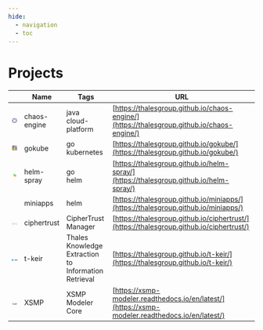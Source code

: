 ```yaml
---
hide:
  - navigation
  - toc
---
```


# Projects

| | Name | Tags | URL | 
| --- | --- | --- | --- |
| ![logo](/images/project-icons/chaos-engine.png) | chaos-engine | java<br>cloud-platform | [https://thalesgroup.github.io/chaos-engine/](https://thalesgroup.github.io/chaos-engine/) |
| ![logo](/images/project-icons/gokube.png) | gokube | go<br>kubernetes | [https://thalesgroup.github.io/gokube/](https://thalesgroup.github.io/gokube/) |
| ![logo](/images/project-icons/helm-spray.png) | helm-spray | go<br>helm | [https://thalesgroup.github.io/helm-spray/](https://thalesgroup.github.io/helm-spray/) |
| | miniapps | helm | [https://thalesgroup.github.io/miniapps/](https://thalesgroup.github.io/miniapps/) |
| ![logo](/images/CDSP-infinity-shot.png) | ciphertrust | CipherTrust<br>Manager | [https://thalesgroup.github.io/ciphertrust/](https://thalesgroup.github.io/ciphertrust/) |
| ![logo](/images/project-icons/t-keir.png) | t-keir | Thales Knowledge Extraction to Information Retrieval | [https://thalesgroup.github.io/t-keir/](https://thalesgroup.github.io/t-keir/) |
| ![logo](/images/project-icons/xsmp.svg) | XSMP | XSMP Modeler Core | [https://xsmp-modeler.readthedocs.io/en/latest/](https://xsmp-modeler.readthedocs.io/en/latest/) |
